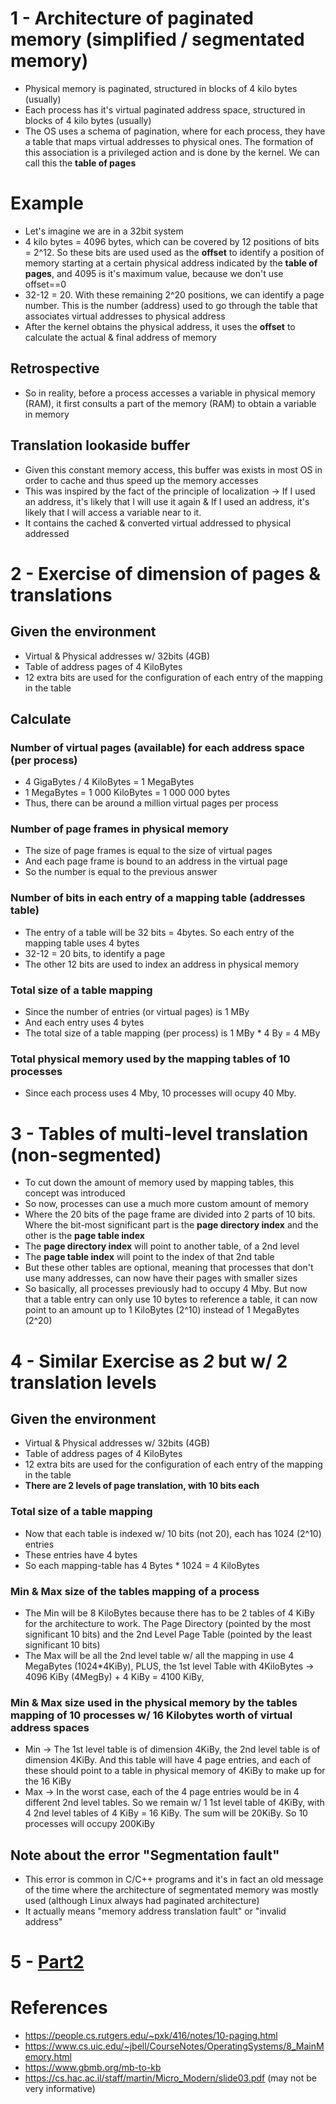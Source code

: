 # 1 - Architecture of paginated memory (simplified / segmentated memory)
- Physical memory is paginated, structured in blocks of 4 kilo bytes (usually)
- Each process has it's virtual paginated address space, structured in blocks of 4 kilo bytes (usually)
- The OS uses a schema of pagination, where for each process, they have a table that maps virtual addresses to physical ones. The formation of this association is a privileged action and is done by the kernel. We can call this the **table of pages**
# Example
- Let's imagine we are in a 32bit system
- 4 kilo bytes = 4096 bytes, which can be covered by 12 positions of bits = 2^12. So these bits are used used as the **offset** to identify a position of memory starting at a certain physical address indicated by the **table of pages**, and 4095 is it's maximum value, because we don't use offset==0
- 32-12 = 20. With these remaining 2^20 positions, we can identify a page number. This is the number (address) used to go through the table that associates virtual addresses to physical address
- After the kernel obtains the physical address, it uses the **offset** to calculate the actual & final address of memory

## Retrospective
- So in reality, before a process accesses a variable in physical memory (RAM), it first consults a part of the memory (RAM) to obtain a variable in memory

## Translation lookaside buffer
- Given this constant memory access, this buffer was exists in most OS in order to cache and thus speed up the memory accesses
- This was inspired by the fact of the principle of localization -> If I used an address, it's likely that I will use it again & If I used an address, it's likely that I will access a variable near to it. 
- It contains the cached & converted virtual addressed to physical addressed

# 2 - Exercise of dimension of pages & translations
## Given the environment
- Virtual & Physical addresses w/ 32bits (4GB)
- Table of address pages of 4 KiloBytes
- 12 extra bits are used for the configuration of each entry of the mapping in the table

## Calculate
### Number of virtual pages (available) for each address space (per process)
- 4 GigaBytes / 4 KiloBytes = 1 MegaBytes
- 1 MegaBytes = 1 000 KiloBytes = 1 000 000 bytes
- Thus, there can be around a million virtual pages per process

### Number of page frames in physical memory
- The size of page frames is equal to the size of virtual pages
- And each page frame is bound to an address in the virtual page
- So the number is equal to the previous answer

### Number of bits in each entry of a mapping table (addresses table)
- The entry of a table will be 32 bits = 4bytes. So each entry of the mapping table uses 4 bytes
- 32-12 = 20 bits, to identify a page
- The other 12 bits are used to index an address in physical memory

### Total size of a table mapping
- Since the number of entries (or virtual pages) is 1 MBy
- And each entry uses 4 bytes
- The total size of a table mapping (per process) is 1 MBy * 4 By = 4 MBy

### Total physical memory used by the mapping tables of 10 processes
- Since each process uses 4 Mby, 10 processes will ocupy 40 Mby.

# 3 - Tables of multi-level translation (non-segmented)
- To cut down the amount of memory used by mapping tables, this concept was introduced
- So now, processes can use a much more custom amount of memory
- Where the 20 bits of the page frame are divided into 2 parts of 10 bits. Where the bit-most significant part is the **page directory index** and the other is the **page table index**
- The **page directory index** will point to another table, of a 2nd level
- The **page table index** will point to the index of that 2nd table
- But these other tables are optional, meaning that processes that don't use many addresses, can now have their pages with smaller sizes
- So basically, all processes previously had to occupy 4 Mby. But now that a table entry can only use 10 bytes to reference a table, it can now point to an amount up to 1 KiloBytes (2^10) instead of 1 MegaBytes (2^20)

# 4 - Similar Exercise as *2* but w/ 2 translation levels
## Given the environment
- Virtual & Physical addresses w/ 32bits (4GB)
- Table of address pages of 4 KiloBytes
- 12 extra bits are used for the configuration of each entry of the mapping in the table
- **There are 2 levels of page translation, with 10 bits each**

### Total size of a table mapping
- Now that each table is indexed w/ 10 bits (not 20), each has 1024 (2^10) entries
- These entries have 4 bytes
- So each mapping-table has 4 Bytes * 1024 = 4 KiloBytes

### Min & Max size of the tables mapping of a process
- The Min will be 8 KiloBytes because there has to be 2 tables of 4 KiBy for the architecture to work. The Page Directory (pointed by the most significant 10 bits) and the 2nd Level Page Table (pointed by the least significant 10 bits)
- The Max will be all the 2nd level table w/ all the mapping in use 4 MegaBytes (1024*4KiBy), PLUS, the 1st level Table with 4KiloBytes -> 4096 KiBy (4MegBy) + 4 KiBy = 4100 KiBy,

### Min & Max size used in the physical memory by the tables mapping of 10 processes w/ 16 Kilobytes worth of virtual address spaces
- Min -> The 1st level table is of dimension 4KiBy, the 2nd level table is of dimension 4KiBy. And this table will have 4 page entries, and each of these should point to a table in physical memory of 4KiBy to make up for the 16 KiBy
- Max -> In the worst case, each of the 4 page entries would be in 4 different 2nd level tables. So we remain w/ 1 1st level table of 4KiBy, with 4 2nd level tables of 4 KiBy = 16 KiBy. The sum will be 20KiBy. So 10 processes will occupy 200KiBy

## Note about the error "Segmentation fault"
- This error is common in C/C++ programs and it's in fact an old message of the time where the architecture of segmentated memory was mostly used (although Linux always had paginated architecture)
- It actually means "memory address translation fault" or "invalid address"

# 5 - [Part2](./README2.md)
# References
- https://people.cs.rutgers.edu/~pxk/416/notes/10-paging.html
- https://www.cs.uic.edu/~jbell/CourseNotes/OperatingSystems/8_MainMemory.html
- https://www.gbmb.org/mb-to-kb
- https://cs.hac.ac.il/staff/martin/Micro_Modern/slide03.pdf (may not be very informative)

